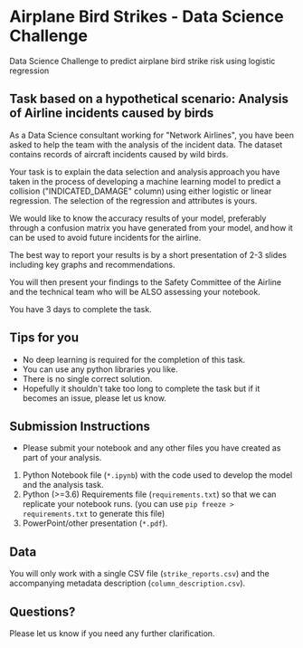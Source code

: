 # Airplane Bird Strikes - Data Science Challenge  
Data Science Challenge to predict airplane bird strike risk using logistic regression   
## Task based on a hypothetical scenario: Analysis of Airline incidents caused by birds 
As a Data Science consultant working for "Network Airlines", you have been asked to help the team with the analysis of the incident data. The dataset contains records of aircraft incidents caused by wild birds. 

Your task is to explain the data selection and analysis approach you have taken in the process of developing a machine learning model to predict a collision ("INDICATED_DAMAGE" column) using either logistic or linear regression. The selection of the regression and attributes is yours.

We would like to know the accuracy results of your model, preferably through a confusion matrix you have generated from your model, and how it can be used to avoid future incidents for the airline.

The best way to report your results is by a short presentation of 2-3 slides including key graphs and recommendations. 

You will then present your findings to the Safety Committee of the Airline and the technical team who will be ALSO assessing your notebook. 

You have 3 days to complete the task.

## Tips for you 
- No deep learning is required for the completion of this task.
- You can use any python libraries you like.
- There is no single correct solution.
- Hopefully it shouldn't take too long to complete the task but if it becomes an issue, please let us know. 

## Submission Instructions 
- Please submit your notebook and any other files you have created as part of your analysis.
1. Python Notebook file (`*.ipynb`) with the code used to develop the model and the analysis task.
2. Python (>=3.6) Requirements file (`requirements.txt`) so that we can replicate your notebook runs. (you can use `pip freeze > requirements.txt` to generate this file) 
3. PowerPoint/other presentation (`*.pdf`). 

## Data 
You will only work with a single CSV file (`strike_reports.csv`) and the accompanying metadata description (`column_description.csv`).

## Questions?

Please let us know if you need any further clarification.
